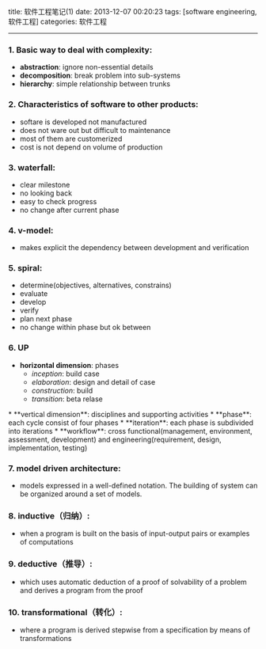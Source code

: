 title: 软件工程笔记(1)
date: 2013-12-07 00:20:23
tags: [software engineering, 软件工程]
categories: 软件工程

---

### 1. Basic way to deal with complexity:

* **abstraction**: ignore non-essential details
* **decomposition**: break problem into sub-systems
* **hierarchy**: simple relationship between trunks

### 2. Characteristics of software to other products:

* softare is developed not manufactured
* does not ware out but difficult to maintenance
* most of them are customerized
* cost is not depend on volume of production

### 3. waterfall:

* clear milestone
* no looking back
* easy to check progress
* no change after current phase

<!--more-->

### 4. v-model:

* makes explicit the dependency between development and verification

### 5. spiral:

* determine(objectives, alternatives, constrains)
* evaluate
* develop
* verify
* plan next phase
* no change within phase but ok between

### 6. UP

*	**horizontal dimension**: phases
	* *inception*: build case
	* *elaboration*: design and detail of case
	* *construction*: build
	* *transition*: beta relase
<p></p>
*	**vertical dimension**: disciplines and supporting 	activities
*	**phase**: each cycle consist of four phases
*	**iteration**: each phase is subdivided into 		iterations
*	**workflow**: cross functional(management, environment, 	assessment, development) and engineering(requirement, design, implementation, testing)


### 7. model driven architecture:

* models expressed in a well-defined notation. The building of system can be organized around a set of models.

### 8. inductive（归纳）:

* when a program is built on the basis of input-output pairs or examples of computations

### 9. deductive（推导）:

* which uses automatic deduction of a proof of solvability of a problem and derives a program from the proof

### 10. transformational（转化）: 

* where a program is derived stepwise from a specification by means of transformations